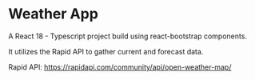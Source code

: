 # Weather App

A React 18 - Typescript project build using react-bootstrap components.

It utilizes the Rapid API to gather current and forecast data.

Rapid API: https://rapidapi.com/community/api/open-weather-map/
